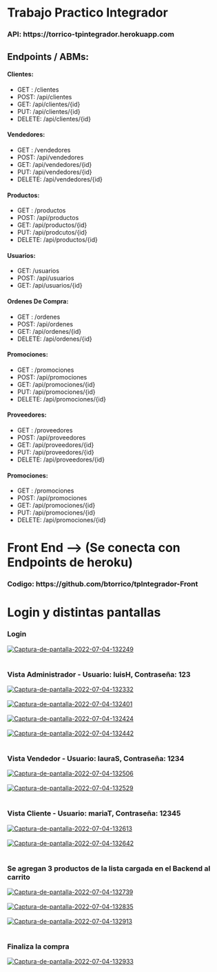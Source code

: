 <h1> Trabajo Practico Integrador </h1>

<h3>API: https://torrico-tpintegrador.herokuapp.com </h3>

<h2>Endpoints / ABMs: </h2>

<div>
<h4> Clientes: </h4>
<ul>
<li> GET : /clientes </li>
<li> POST: /api/clientes </li>
<li> GET: /api/clientes/{id} </li>
<li> PUT: /api/clientes/{id} </li>
<li> DELETE: /api/clientes/{id} </li>
</ul>
</div>
<div>
<h4> Vendedores: </h4>
<ul>
<li> GET : /vendedores </li>
<li> POST: /api/vendedores</li>
<li> GET: /api/vendedores/{id}</li>
<li> PUT: /api/vendedores/{id}</li>
<li> DELETE: /api/vendedores/{id}</li>
</ul>
</div>
<div>
<h4>Productos:</h4>
<ul>
<li> GET : /productos </li>
<li> POST: /api/productos</li>
<li> GET: /api/productos/{id}</li>
<li> PUT: /api/prodcutos/{id}</li>
<li> DELETE: /api/productos/{id}</li>
</ul>
</div>

<div>
<h4>Usuarios:</h4>
<ul>
<li> GET: /usuarios</li>
<li> POST: /api/usuarios</li>
<li> GET: /api/usuarios/{id}</li>
</ul>
</div>

<div>

<h4>Ordenes De Compra:</h4>
<ul>
<li> GET : /ordenes </li>
<li> POST: /api/ordenes </li>
<li> GET: /api/ordenes/{id} </li>
<li> DELETE: /api/ordenes/{id} </li>
</ul>
</div>

<div>
<h4>Promociones: </h4>
<ul>
<li> GET : /promociones </li>
<li> POST: /api/promociones </li>
<li> GET: /api/promociones/{id} </li>
<li> PUT: /api/promociones/{id} </li>
<li> DELETE: /api/promociones/{id} </li>
</ul>
</div>

<div>
<h4>Proveedores:</h4>
<ul>
<li> GET : /proveedores </li>
<li> POST: /api/proveedores </li>
<li> GET: /api/proveedores/{id} </li>
<li> PUT: /api/proveedores/{id} </li>
<li> DELETE: /api/proveedores/{id} </li>
</ul>

</div>
<div>

<h4>Promociones:</h4>
<ul>
<li> GET : /promociones </li>
<li> POST: /api/promociones</li>
<li> GET: /api/promociones/{id}</li>
<li> PUT: /api/promociones/{id}</li>
<li> DELETE: /api/promociones/{id}</li>
</ul>
</div>

<h1>Front End  --> (Se conecta con Endpoints de heroku)</h1>
<h3>Codigo: https://github.com/btorrico/tpIntegrador-Front</h3>
<h1> Login y  distintas pantallas </h1>

<h3>Login</h3>
<a href="https://postimg.cc/Z0GjCqmP" target="_blank"><img src="https://i.postimg.cc/dt1fN7Sf/Captura-de-pantalla-2022-07-04-132249.png" alt="Captura-de-pantalla-2022-07-04-132249"/></a><br/><br/>
<h3> Vista Administrador - Usuario: luisH, Contraseña: 123 </h3>
<a href="https://postimg.cc/3d21pHrs" target="_blank"><img src="https://i.postimg.cc/jdFFpspS/Captura-de-pantalla-2022-07-04-132332.png" alt="Captura-de-pantalla-2022-07-04-132332"/></a><br/><br/>
<a href="https://postimg.cc/Yvk3zyhh" target="_blank"><img src="https://i.postimg.cc/L8gbRcSB/Captura-de-pantalla-2022-07-04-132401.png" alt="Captura-de-pantalla-2022-07-04-132401"/></a><br/><br/>
<a href="https://postimg.cc/21wxcFZT" target="_blank"><img src="https://i.postimg.cc/25pX508p/Captura-de-pantalla-2022-07-04-132424.png" alt="Captura-de-pantalla-2022-07-04-132424"/></a><br/><br/>
<a href="https://postimg.cc/kVgvk6NC" target="_blank"><img src="https://i.postimg.cc/s2pHG5vM/Captura-de-pantalla-2022-07-04-132442.png" alt="Captura-de-pantalla-2022-07-04-132442"/></a><br/><br/>
<h3>Vista Vendedor - Usuario: lauraS, Contraseña: 1234 </h3>
<a href="https://postimg.cc/sBH4yjKh" target="_blank"><img src="https://i.postimg.cc/j5tgHC7Z/Captura-de-pantalla-2022-07-04-132506.png" alt="Captura-de-pantalla-2022-07-04-132506"/></a><br/><br/>
<a href="https://postimg.cc/Vr39rKxs" target="_blank"><img src="https://i.postimg.cc/sx2TL8KW/Captura-de-pantalla-2022-07-04-132529.png" alt="Captura-de-pantalla-2022-07-04-132529"/></a><br/><br/>
<h3> Vista Cliente - Usuario: mariaT, Contraseña: 12345 </h3>
<a href="https://postimg.cc/F7XghnbD" target="_blank"><img src="https://i.postimg.cc/qMzmXPNV/Captura-de-pantalla-2022-07-04-132613.png" alt="Captura-de-pantalla-2022-07-04-132613"/></a><br/><br/>
<a href="https://postimg.cc/0bGGjdcx" target="_blank"><img src="https://i.postimg.cc/4NqW8WcK/Captura-de-pantalla-2022-07-04-132642.png" alt="Captura-de-pantalla-2022-07-04-132642"/></a><br/><br/>
<h3>Se agregan 3 productos de la lista cargada en el Backend al carrito </h3>
<a href="https://postimg.cc/BjqTKLVF" target="_blank"><img src="https://i.postimg.cc/x1mtBLG6/Captura-de-pantalla-2022-07-04-132739.png" alt="Captura-de-pantalla-2022-07-04-132739"/></a><br/><br/>
<a href="https://postimg.cc/VJDjBfxV" target="_blank"><img src="https://i.postimg.cc/fbhBskBD/Captura-de-pantalla-2022-07-04-132835.png" alt="Captura-de-pantalla-2022-07-04-132835"/></a><br/><br/>
<a href="https://postimg.cc/d73GWMvt" target="_blank"><img src="https://i.postimg.cc/W46S1jHr/Captura-de-pantalla-2022-07-04-132913.png" alt="Captura-de-pantalla-2022-07-04-132913"/></a><br/><br/>
<h3> Finaliza la compra </h3>
<a href="https://postimg.cc/cKzw2D47" target="_blank"><img src="https://i.postimg.cc/G2LKBNWf/Captura-de-pantalla-2022-07-04-132933.png" alt="Captura-de-pantalla-2022-07-04-132933"/></a><br/><br/>


